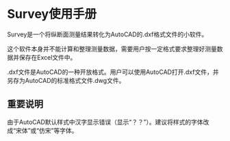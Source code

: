 # Survey使用手册
Survey是一个将纵断面测量结果转化为AutoCAD的.dxf格式文件的小软件。

这个软件本身并不能计算和整理测量数据，需要用户按一定格式要求整理好测量数据并保存在Excel文件中。

.dxf文件是AutoCAD的一种开放格式。用户可以使用AutoCAD打开.dxf文件，并另存为AutoCAD的标准格式文件.dwg文件。

## 重要说明

由于AutoCAD默认样式中汉字显示错误（显示“？？”）。建议将样式的字体改成“宋体”或“仿宋”等字体。
